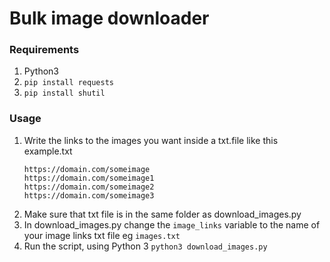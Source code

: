 # Bulk image downloader

### Requirements
1. Python3
2. `pip install requests`
3. `pip install shutil`

### Usage

1. Write the links to the images you want inside a txt.file like this
    example.txt
    ```
    https://domain.com/someimage
    https://domain.com/someimage1
    https://domain.com/someimage2
    https://domain.com/someimage3
    ```
2. Make sure that txt file is in the same folder as download_images.py
3. In download_images.py change the `image_links` variable to the name of your image links txt file eg `images.txt`
4. Run the script, using Python 3 `python3 download_images.py`
